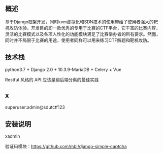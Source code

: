## 概述
基于Django框架开发，同时kvm虚拟化和SDN技术的使用带给了使用者强大的靶机攻防体验。开发目的即一款优秀的专用于比赛的CTF平台，它丰富的比赛内容，灵活的比赛模式以及各项人性化的功能模块满足了比赛举办者的所有要求。然而，同时并不局限于比赛的用途，使用者同样可以用来练习CTF解题和靶机攻防。
## 技术栈

python3.7 + Django 2.0 + 10.3.9-MariaDB + Celery + Vue

Restful 风格的 API 应该是前后端分离的最佳实践






## x
superuser:admin@sdutctf123


## 安装说明
xadmin 

验证码模块：https://github.com/mbi/django-simple-captcha